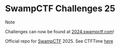 # SwampCTF Challenges 25

> [!NOTE]
> Challenges can now be found at [2024.swampctf.com](https://2025.swampctf.com)!

Official repo for [SwampCTF](https://swampctf.com) 2025.
See CTFTime [here](https://ctftime.org/event/2573)
